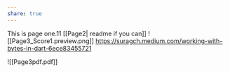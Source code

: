 ```yaml
---
share: true
---
```

This is page one.11
[[Page2| readme if you can]]
![[Page3_Score1.preview.png]]
https://suragch.medium.com/working-with-bytes-in-dart-6ece83455721

![[Page3pdf.pdf]]